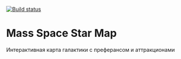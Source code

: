 [![Build status](https://ci.appveyor.com/api/projects/status/yojkfnxe9adn5mcc?svg=true)](https://ci.appveyor.com/project/denismaster/se-starmap)
# Mass Space Star Map
Интерактивная карта галактики с преферансом и аттракционами

